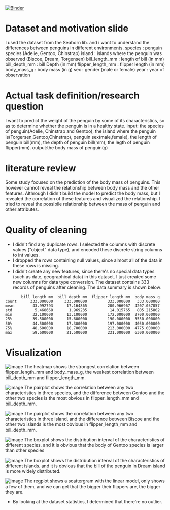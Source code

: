 ﻿[![Binder](https://mybinder.org/badge_logo.svg)](https://mybinder.org/v2/gh/dou0327/TOOL1_Final_Project2020-08-23/blob/master/project.ipynb/master)
# Dataset and motivation slide
I used the dataset from the Seaborn lib.
and i want to understand the differences between penguins in different environments.
species : penguin species (Adelie, Gentoo, Chinstrap)
island : islands where the penguin was observed (Biscoe, Dream, Torgensen)
bill_length_mm : length of bill (in mm)
bill_depth_mm : bill Depth (in mm)
flipper_length_mm : flipper length (in mm)
body_mass_g : body mass (in g)
sex : gender (male or female)
year : year of observation

#  Actual task definition/research question
I want to predict the weight of the penguin by some of its characteristics, so as to determine whether the penguin is in a healthy state.
input: the species of penguin(Adelie, Chinstrap and Gentoo),  the island where the penguin is(Torgersen,Gentoo,Chinstrap), penguin sex(male,female),
the length of penguin bill(mm), the depth of penguin bill(mm), the legth of penguin flipper(mm).
output:the body mass of penguin(g)

# literature review
Some study focused on the prediction of the body mass of penguins. This however cannot reveal the relationship between body mass and the other features. Althrough I didn't build the model to predict the body mass, but I revealed the correlation of these features and visualized the relationship.
I tried to reveal the possibile relationship between the mass of penguin and other attributes.

# Quality of cleaning

- I didn't find any duplicate rows. I selected the columns with discrete values ("object" data type), and encoded these discrete string columns to int values.
- I dropped the rows containing null values, since almost all of the data in these rows is missing.
- I didn't create any new features, since there's no special data types (such as date, geographical data) in this dataset. I just created some new columns for data type conversion. The dataset contains 333 records of penguins after cleaning. The data summary is shown below:
```
       bill_length_mm  bill_depth_mm  flipper_length_mm  body_mass_g
count      333.000000     333.000000         333.000000   333.000000
mean        43.992793      17.164865         200.966967  4207.057057
std          5.468668       1.969235          14.015765   805.215802
min         32.100000      13.100000         172.000000  2700.000000
25%         39.500000      15.600000         190.000000  3550.000000
50%         44.500000      17.300000         197.000000  4050.000000
75%         48.600000      18.700000         213.000000  4775.000000
max         59.600000      21.500000         231.000000  6300.000000
```

# Visualization
![image](https://github.com/dou0327/TOOL1_Final_Project2020-08-23/blob/master/images/1.png)
The heatmap shows the strongest correlation between flipper_length_mm and body_mass_g, the weakest correlation between bill_depth_mm and flipper_length_mm.

![image](https://github.com/dou0327/TOOL1_Final_Project2020-08-23/blob/master/images/2.png)
The pairplot shows the correlation between any two characteristics in three species, and the difference between Gentoo and the other two species is the most obvious in flipper_length_mm and bill_depth_mm.

![image](https://github.com/dou0327/TOOL1_Final_Project2020-08-23/blob/master/images/3.png)
The pairplot shows the correlation between any two characteristics in three island, and the difference between Biscoe and the other two islands is the most obvious in flipper_length_mm and bill_depth_mm.

![image](https://github.com/dou0327/TOOL1_Final_Project2020-08-23/blob/master/images/4.png)
The boxplot shows the distribution interval of the characteristics of different species. and it is obvious that the body of Gentoo species is larger than other species

![image](https://github.com/dou0327/TOOL1_Final_Project2020-08-23/blob/master/images/5.png)
The boxplot shows the distribution interval of the characteristics of different islands. and it is obvious that the bill of the penguin in Dream island is more widely distributed.

![image](https://github.com/dou0327/TOOL1_Final_Project2020-08-23/blob/master/images/6.png)
The regplot shows a scattergram with the linear model, only shows a few of them, and we can get that the bigger their flippers are, the bigger they are.

- By looking at the dataset statistics, I determined that there're no outlier.

